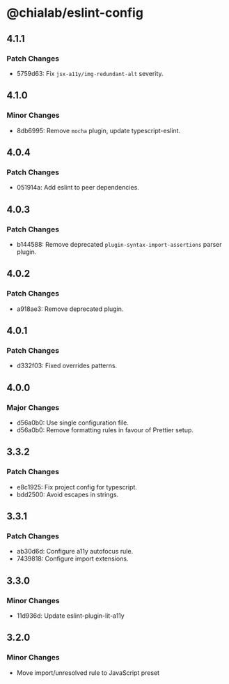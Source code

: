 # @chialab/eslint-config

## 4.1.1

### Patch Changes

- 5759d63: Fix `jsx-a11y/img-redundant-alt` severity.

## 4.1.0

### Minor Changes

- 8db6995: Remove `mocha` plugin, update typescript-eslint.

## 4.0.4

### Patch Changes

- 051914a: Add eslint to peer dependencies.

## 4.0.3

### Patch Changes

- b144588: Remove deprecated `plugin-syntax-import-assertions` parser plugin.

## 4.0.2

### Patch Changes

- a918ae3: Remove deprecated plugin.

## 4.0.1

### Patch Changes

- d332f03: Fixed overrides patterns.

## 4.0.0

### Major Changes

- d56a0b0: Use single configuration file.
- d56a0b0: Remove formatting rules in favour of Prettier setup.

## 3.3.2

### Patch Changes

- e8c1925: Fix project config for typescript.
- bdd2500: Avoid escapes in strings.

## 3.3.1

### Patch Changes

- ab30d6d: Configure a11y autofocus rule.
- 7439818: Configure import extensions.

## 3.3.0

### Minor Changes

- 11d936d: Update eslint-plugin-lit-a11y

## 3.2.0

### Minor Changes

- Move import/unresolved rule to JavaScript preset
